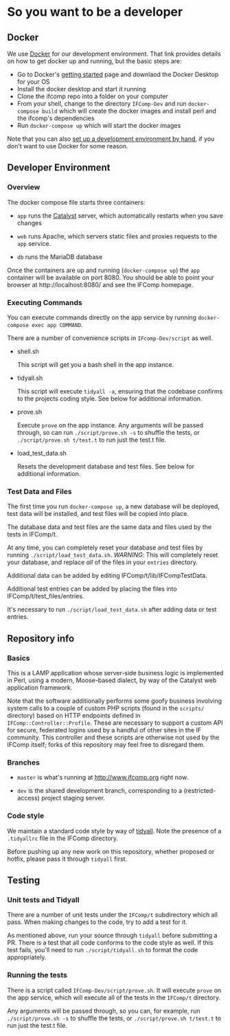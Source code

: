 So you want to be a developer
=============================

## Docker

We use [Docker](https://www.docker.com/) for our development environment. That link provides details on how to get docker up and running, but the basic steps are:

* Go to Docker's [getting started](https://www.docker.com/get-started) page and downlaod the Docker Desktop for your OS
* Install the docker desktop and start it running
* Clone the ifcomp repo into a folder on your computer
* From your shell, change to the directory `IFComp-Dev` and run `docker-compose build` which will create the docker images and install perl and the ifcomp's dependencies
* Run `docker-compose up` which will start the docker images

Note that you can also [set up a development environment by hand](https://github.com/iftechfoundation/ifcomp/wiki/Manual-Installation-and-Setup), if you don't want to use Docker for some reason.

## Developer Environment

### Overview

The docker compose file starts three containers:

 * `app` runs the [Catalyst](http://www.catalystframework.org/) server, which automatically restarts when you save changes

 * `web` runs Apache, which servers static files and proxies requests to the `app` service.
 
 * `db` runs the MariaDB database

Once the containers are up and running (`docker-compose up`) the `app` container will be available on port 8080. You should be able to point your browser at http://localhost:8080/ and see the IFComp homepage.

### Executing Commands

You can execute commands directly on the app service by running `docker-compose exec app COMMAND`.

There are a number of convenience scripts in `IFcomp-Dev/script` as well.

 * shell.sh
 
   This script will get you a bash shell in the app instance.
 
 * tidyall.sh
 
   This script will execute `tidyall -a`, ensuring that the codebase confirms to the projects coding style. See below for additional information.
 
 * prove.sh
  
   Execute `prove` on the app instance. Any arguments will be passed through, so can run `./script/prove.sh -s` to shuffle the tests, or `./script/prove.sh t/test.t` to run just the test.t file.
  
 * load_test_data.sh
 
   Resets the development database and test files. See below for additional information.

### Test Data and Files

The first time you run `docker-compose up`, a new database will be deployed, test data will be installed, and test files will be copied into place.

The database data and test files are the same data and files used by the tests in IFComp/t.

At any time, you can completely reset your database and test files by running `./script/load_test_data.sh`. *WARNING*: This will completely reset your database, and replace _all_ of the files in your `entries` directory.

Additional data can be added by editing IFComp/t/lib/IFCompTestData.

Additional test entries can be added by placing the files into IFComp/t/test_files/entries.

It's necessary to run `./script/load_test_data.sh` after adding data or test entries.

## Repository info

### Basics

This is a LAMP application whose server-side business logic is implemented in Perl, using a modern, Moose-based dialect, by way of the Catalyst web application framework.

Note that the software additionally performs some goofy business involving system calls to a couple of custom PHP scripts (found in the `scripts/` directory) based on HTTP endpoints defined in `IFComp::Controller::Profile`. These are necessary to support a custom API for secure, federated logins used by a handful of other sites in the IF community. This controller and these scripts are otherwise not used by the IFComp itself; forks of this repository may feel free to disregard them.

### Branches

* `master` is what's running at http://www.ifcomp.org right now.

* `dev` is the shared development branch, corresponding to a (restricted-access) project staging server.

### Code style

We maintain a standard code style by way of [tidyall](https://metacpan.org/pod/distribution/Code-TidyAll/bin/tidyall). Note the presence of a `.tidyallrc` file in the IFComp directory.

Before pushing up any new work on this repository, whether proposed or hotfix, please pass it through `tidyall` first.

## Testing

### Unit tests and Tidyall

There are a number of unit tests under the `IFComp/t` subdirectory which all pass. When making changes to the code, try to add a test for it.

As mentioned above, run your source through `tidyall` before submitting a PR. There is a test that all code conforms to the code style as well. If this test fails, you'll need to run `./script/tidyall.sh` to format the code appropriately.

### Running the tests

There is a script called `IFComp-Dev/script/prove.sh`. It will execute `prove` on the app service, which will execute all of the tests in the `IFComp/t` directory.

Any arguments will be passed through, so you can, for example, run `./script/prove.sh -s` to shuffle the tests, or `./script/prove.sh t/test.t` to run just the test.t file.
